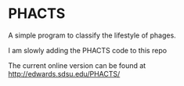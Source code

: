 # PHACTS
A simple program to classify the lifestyle of phages.

I am slowly adding the PHACTS code to this repo

The current online version can be found at
  http://edwards.sdsu.edu/PHACTS/
